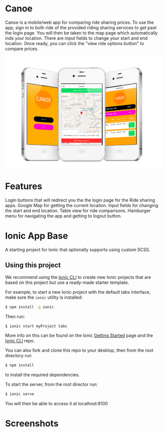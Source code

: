 Canoe
=====================
Canoe is a mobile/web app for comparing ride sharing prices. To use the app, sign in to both ride of the provided riding sharing services to get past the login page. You will then be taken to the map page which automatically inds your location. There are input fields to change your start and end location. Once ready, you can click the "view ride options button" to compare prices.

![alt text](screenshots/canoeOverview.png)

Features
=====================
Login buttons that will redirect you the the login page for the Ride sharing apps.
Google Map for getting the current location.
Input fields for changing the start and end location.
Table view for ride comparisons.
Hamburger menu for navigating the app and getting to logout button.

Ionic App Base
=====================

A starting project for Ionic that optionally supports using custom SCSS.

## Using this project

We recommend using the [Ionic CLI](https://github.com/driftyco/ionic-cli) to create new Ionic projects that are based on this project but use a ready-made starter template.

For example, to start a new Ionic project with the default tabs interface, make sure the `ionic` utility is installed:

```bash
$ npm install -g ionic
```

Then run:

```bash
$ ionic start myProject tabs
```

More info on this can be found on the Ionic [Getting Started](http://ionicframework.com/getting-started) page and the [Ionic CLI](https://github.com/driftyco/ionic-cli) repo.

You can also fork and clone this repo to your desktop, then from the root directory run
```bash
$ npm install
```
to install the required dependencies.

To start the server, from the root director run:
```bash
$ ionic serve
```

You will then be able to access it at localhost:8100

Screenshots
=====================
